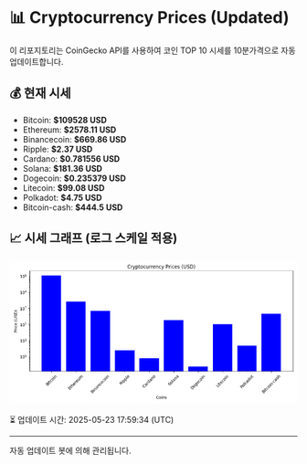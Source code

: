 
# 📊 Cryptocurrency Prices (Updated)

이 리포지토리는 CoinGecko API를 사용하여 코인 TOP 10 시세를 10분가격으로 자동 업데이트합니다.

## 💰 현재 시세
- Bitcoin: **$109528 USD**
- Ethereum: **$2578.11 USD**
- Binancecoin: **$669.86 USD**
- Ripple: **$2.37 USD**
- Cardano: **$0.781556 USD**
- Solana: **$181.36 USD**
- Dogecoin: **$0.235379 USD**
- Litecoin: **$99.08 USD**
- Polkadot: **$4.75 USD**
- Bitcoin-cash: **$444.5 USD**

## 📈 시세 그래프 (로그 스케일 적용)
![Crypto Prices](crypto_prices.png)

⏳ 업데이트 시간: 2025-05-23 17:59:34 (UTC)

---
자동 업데이트 봇에 의해 관리됩니다.

